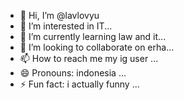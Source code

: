 - 👋 Hi, I’m @lavlovyu
- 👀 I’m interested in IT...
- 🌱 I’m currently learning law and it...
- 💞️ I’m looking to collaborate on erha...
- 📫 How to reach me my ig user ...
- 😄 Pronouns: indonesia ...
- ⚡ Fun fact: i actually funny ...

<!---
lavlovyu/lavlovyu is a ✨ special ✨ repository because its `README.md` (this file) appears on your GitHub profile.
You can click the Preview link to take a look at your changes.
--->

